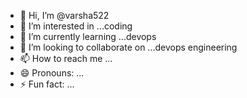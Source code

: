 - 👋 Hi, I’m @varsha522
- 👀 I’m interested in ...coding
- 🌱 I’m currently learning ...devops
- 💞️ I’m looking to collaborate on ...devops engineering
- 📫 How to reach me ...
- 😄 Pronouns: ...
- ⚡ Fun fact: ...

<!---
varsha522/varsha522 is a ✨ special ✨ repository because its `README.md` (this file) appears on your GitHub profile.
You can click the Preview link to take a look at your changes.
--->
